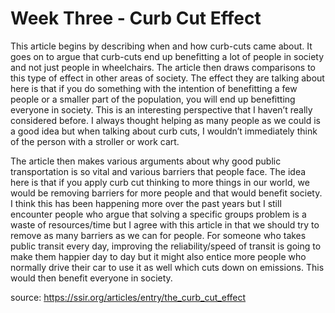# Week Three - Curb Cut Effect

This article begins by describing when and how curb-cuts came about. It goes on to argue that curb-cuts end up benefitting a lot of people in society and not just people in wheelchairs. The article then draws comparisons to this type of effect in other areas of society. The effect they are talking about here is that if you do something with the intention of benefitting a few people or a smaller part of the population, you will end up benefitting everyone in society. This is an interesting perspective that I haven’t really considered before. I always thought helping as many people as we could is a good idea but when talking about curb cuts, I wouldn’t immediately think of the person with a stroller or work cart.

The article then makes various arguments about why good public transportation is so vital and various barriers that people face. The idea here is that if you apply curb cut thinking to more things in our world, we would be removing barriers for more people and that would benefit society. I think this has been happening more over the past years but I still encounter people who argue that solving a specific groups problem is a waste of resources/time but I agree with this article in that we should try to remove as many barriers as we can for people. For someone who takes public transit every day, improving the reliability/speed of transit is going to make them happier day to day but it might also entice more people who normally drive their car to use it as well which cuts down on emissions. This would then benefit everyone in society.

source: https://ssir.org/articles/entry/the_curb_cut_effect